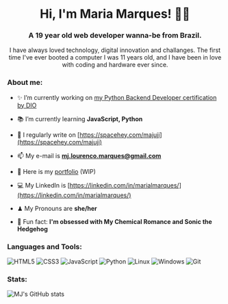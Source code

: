 
<h1 align="center">Hi, I'm Maria Marques! 🧛‍♀️</h1>
<h3 align="center">A 19 year old web developer wanna-be from Brazil.</h3>

<p align="center">I have always loved technology, digital innovation and challanges. The first time I've ever booted a computer I was 11 years old, and I have been in love with coding and hardware ever since.</p>

<h3 align="left">About me: </h3>

- ✨ I’m currently working on [my Python Backend Developer certification by DIO](https://dio.me)

- 📚 I’m currently learning **JavaScript, Python**

- 📝 I regularly write on [https://spacehey.com/majuji](https://spacehey.com/majuji)

- 📫 My e-mail is **mj.lourenco.marques@gmail.com**

- 🎃 Here is my [portfolio](https://laladrack.github.io/portfolio/) (WIP)

- 💻 My LinkedIn is [https://linkedin.com/in/marialmarques/](https://linkedin.com/in/marialmarques/)

- ♟ My Pronouns are **she/her**

- 🎵 Fun fact: **I'm obsessed with My Chemical Romance and Sonic the Hedgehog** 

<h3 align="left">Languages and Tools:</h3>

![HTML5](https://img.shields.io/badge/HTML5-E34F26?style=for-the-badge&logo=html5&logoColor=white) ![CSS3](https://img.shields.io/badge/CSS3-1572B6?style=for-the-badge&logo=css3&logoColor=white) ![JavaScript](https://img.shields.io/badge/JavaScript-F7DF1E?style=for-the-badge&logo=javascript&logoColor=black) ![Python](https://img.shields.io/badge/python-3670A0?style=for-the-badge&logo=python&logoColor=ffdd54) ![Linux](https://img.shields.io/badge/Linux-000?style=for-the-badge&logo=linux&logoColor=FCC624) ![Windows](https://img.shields.io/badge/Windows-000?style=for-the-badge&logo=windows&logoColor=2CA5E0) ![Git](https://img.shields.io/badge/GIT-E44C30?style=for-the-badge&logo=git&logoColor=white)

<h3 align="left">Stats:</h3>

![MJ's GitHub stats](https://github-readme-stats.vercel.app/api?username=laladrack&theme=monokai&show_icons=true='#center')
 



